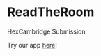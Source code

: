 # ReadTheRoom
HexCambridge Submission

Try our app [here](https://hexcambridgewebapp.azurewebsites.net/)!
